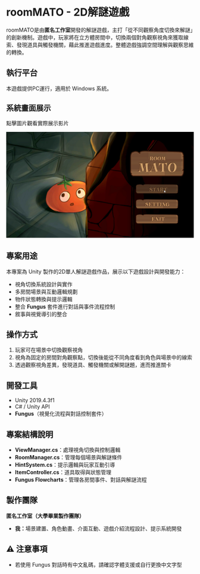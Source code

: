 <h1 style="font-size: 28px;">roomMATO - 2D解謎遊戲</h1>
<p>roomMATO是由<strong>匿名工作室</strong>開發的解謎遊戲，主打「從不同觀察角度切換來解謎」的創新機制。遊戲中，玩家將在立方體房間中，切換兩個對角觀察視角來獲取線索、發現道具與觸發機關，藉此推進遊戲進度。整體遊戲強調空間理解與觀察思維的轉換。</p>

<h2>執行平台</h2>
<p>本遊戲提供PC運行，適用於 Windows 系統。</p>

<h2 style="font-size: 20px;">系統畫面展示</h2>
<p>點擊圖片觀看實際展示影片</p>
<a href="https://youtu.be/vqLbVmRgCY8">
  <img src="Assets/Images/roomMATO_Screenshot.png" alt="點擊觀看展示影片" width="600" />
</a>

<h2>專案用途</h2>
<p>
本專案為 Unity 製作的2D單人解謎遊戲作品，展示以下遊戲設計與開發能力：
</p>
<ul>
  <li>視角切換系統設計與實作</li>
  <li>多房間場景與互動邏輯規劃</li>
  <li>物件狀態轉換與提示邏輯</li>
  <li>整合 <strong>Fungus</strong> 套件進行對話與事件流程控制</li>
  <li>敘事與視覺導引的整合</li>
</ul>

<h2>操作方式</h2>
<ol>
  <li>玩家可在場景中切換觀察視角</li>
  <li>視角為固定的房間對角觀察點，切換後能從不同角度看到角色與場景中的線索</li>
  <li>透過觀察視角差異，發現道具、觸發機關或解開謎題，進而推進關卡</li>
</ol>

<h2>開發工具</h2>
<ul>
  <li>Unity 2019.4.3f1</li>
  <li>C# / Unity API</li>
  <li><strong>Fungus</strong>（視覺化流程與對話控制套件）</li>
</ul>

<h2>專案結構說明</h2>
<ul>
  <li><strong>ViewManager.cs</strong>：處理視角切換與控制邏輯</li>
  <li><strong>RoomManager.cs</strong>：管理每個場景與解謎條件</li>
  <li><strong>HintSystem.cs</strong>：提示邏輯與玩家互動引導</li>
  <li><strong>ItemController.cs</strong>：道具取得與狀態管理</li>
  <li><strong>Fungus Flowcharts</strong>：管理各房間事件、對話與解謎流程</li>
</ul>

<h2>製作團隊</h2>
<p><strong>匿名工作室（大學畢業製作團隊）</strong></p>
<ul>
  <li><strong>我：</strong>場景建置、角色動畫、介面互動、遊戲介紹流程設計、提示系統開發</li>
</ul>

<h2>⚠️ 注意事項</h2>
<ul>
  <li>若使用 Fungus 對話時有中文亂碼，請確認字體支援或自行更換中文字型</li>
</ul>
